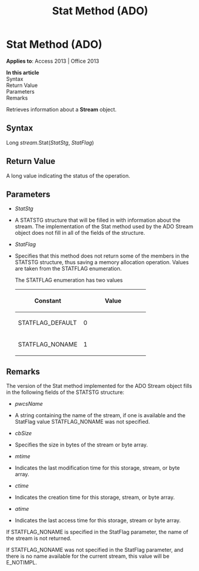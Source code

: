 ﻿---
title: Stat Method (ADO)
TOCTitle: Stat Method (ADO)
ms:assetid: d3d3976b-14d4-dee0-412d-a37bc72fbfd3
ms:mtpsurl: https://msdn.microsoft.com/en-us/library/JJ250056(v=office.15)
ms:contentKeyID: 48547916
ms.date: 09/18/2015
mtps_version: v=office.15
---

# Stat Method (ADO)


**Applies to**: Access 2013 | Office 2013

**In this article**  
Syntax  
Return Value  
Parameters  
Remarks  

Retrieves information about a **Stream** object.

## Syntax

Long *stream*.Stat(*StatStg*, *StatFlag*)

## Return Value

A long value indicating the status of the operation.

## Parameters

  - *StatStg*

  - A STATSTG structure that will be filled in with information about the stream. The implementation of the Stat method used by the ADO Stream object does not fill in all of the fields of the structure.

  - *StatFlag*

  - Specifies that this method does not return some of the members in the STATSTG structure, thus saving a memory allocation operation. Values are taken from the STATFLAG enumeration.  
      
    The STATFLAG enumeration has two values
    
    <table>
    <colgroup>
    <col style="width: 50%" />
    <col style="width: 50%" />
    </colgroup>
    <thead>
    <tr class="header">
    <th><p>Constant</p></th>
    <th><p>Value</p></th>
    </tr>
    </thead>
    <tbody>
    <tr class="odd">
    <td><p>STATFLAG_DEFAULT</p></td>
    <td><p>0</p></td>
    </tr>
    <tr class="even">
    <td><p>STATFLAG_NONAME</p></td>
    <td><p>1</p></td>
    </tr>
    </tbody>
    </table>


## Remarks

The version of the Stat method implemented for the ADO Stream object fills in the following fields of the STATSTG structure:

  - *pwcsName*

  - A string containing the name of the stream, if one is available and the StatFlag value STATFLAG\_NONAME was not specified.

  - *cbSize*

  - Specifies the size in bytes of the stream or byte array.

  - *mtime*

  - Indicates the last modification time for this storage, stream, or byte array.

  - *ctime*

  - Indicates the creation time for this storage, stream, or byte array.

  - *atime*

  - Indicates the last access time for this storage, stream or byte array.

If STATFLAG\_NONAME is specified in the StatFlag parameter, the name of the stream is not returned.

If STATFLAG\_NONAME was not specified in the StatFlag parameter, and there is no name available for the current stream, this value will be E\_NOTIMPL.

